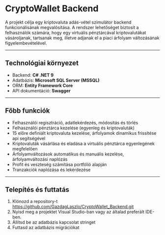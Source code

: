 # CryptoWallet Backend 

A projekt célja egy kriptovaluta adás-vétel szimulátor backend funkcionálisának megvalósítása. A rendszer lehetőséget biztosít a felhasználók számára, hogy egy virtuális pénztárcával kriptovalutákat vásároljanak, tartsanak meg, illetve adjanak el a piaci árfolyam változásának figyelembevételével.

---

## Technológiai környezet

- Backend: **C# .NET 9**
- Adatbázis: **Microsoft SQL Server (MSSQL)**  
- ORM: **Entity Framework Core**
- API dokumentáció: **Swagger**

---

## Főbb funkciók
- Felhasználói regisztráció, adatlekérdezés, módosítás és törlés
- Felhasználói pénztárca kezelése (egyenleg és kriptovaluták)
- 15 előre definiált kriptovaluta kezelése, árfolyamok dinamikus frissítése api segítségével
- Kriptovaluták vásárlása és eladása a virtuális pénztárca egyenlegének megfelelően
- Árfolyamváltozások automatikus és manuális kezelése, árfolyamváltozási naplózás
- Profit és veszteség számítása portfólió alapján
- Tranzakciók naplózása és lekérdezése

---

## Telepítés és futtatás

1. Klónozd a repository-t
https://github.com/GazdagLaszlo/CryptoWallet_Backend.git
2. Nyisd meg a projektet Visual Studio-ban vagy az általad preferált IDE-ben.
3. Állítsd be az adatbázis kapcsolat stringet
4. Futtasd az adatbázis migrációkat